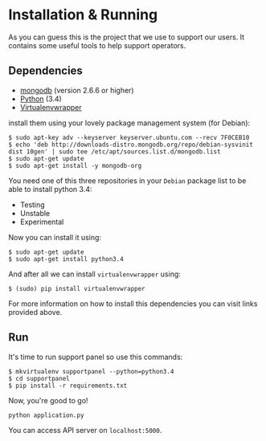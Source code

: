 Installation & Running
========================

As you can guess this is the project that we use to support our users. It
contains some useful tools to help support operators.

Dependencies
-----------------
- [mongodb](http://docs.mongodb.org/manual/tutorial/install-mongodb-on-debian/) (version 2.6.6 or higher)
- [Python](https://wiki.debian.org/Python#Python_in_Debian) (3.4)
- [Virtualenvwrapper](https://virtualenvwrapper.readthedocs.org/)

install them using your lovely package management system (for Debian):

    $ sudo apt-key adv --keyserver keyserver.ubuntu.com --recv 7F0CEB10
    $ echo 'deb http://downloads-distro.mongodb.org/repo/debian-sysvinit dist 10gen' | sudo tee /etc/apt/sources.list.d/mongodb.list
	$ sudo apt-get update
	$ sudo apt-get install -y mongodb-org

You need one of this three repositories in your `Debian` package list to be able to install python 3.4:
- Testing
- Unstable
- Experimental

Now you can install it using:

    $ sudo apt-get update
    $ sudo apt-get install python3.4

And after all we can install `virtualenvwrapper` using:

    $ (sudo) pip install virtualenvwrapper

For more information on how to install this dependencies you can visit links provided above.

Run
-----
It's time to run support panel so use this commands:

    $ mkvirtualenv supportpanel --python=python3.4
    $ cd supportpanel
	$ pip install -r requirements.txt

Now, you're good to go!

    python application.py

You can access API server on `localhost:5000`.
